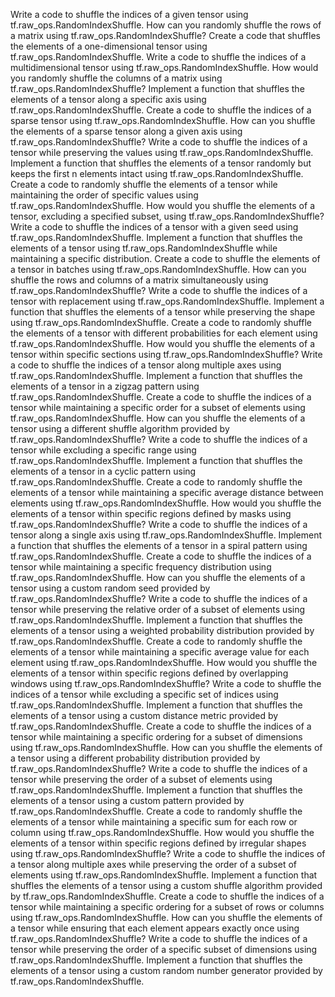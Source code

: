 Write a code to shuffle the indices of a given tensor using tf.raw_ops.RandomIndexShuffle.
How can you randomly shuffle the rows of a matrix using tf.raw_ops.RandomIndexShuffle?
Create a code that shuffles the elements of a one-dimensional tensor using tf.raw_ops.RandomIndexShuffle.
Write a code to shuffle the indices of a multidimensional tensor using tf.raw_ops.RandomIndexShuffle.
How would you randomly shuffle the columns of a matrix using tf.raw_ops.RandomIndexShuffle?
Implement a function that shuffles the elements of a tensor along a specific axis using tf.raw_ops.RandomIndexShuffle.
Create a code to shuffle the indices of a sparse tensor using tf.raw_ops.RandomIndexShuffle.
How can you shuffle the elements of a sparse tensor along a given axis using tf.raw_ops.RandomIndexShuffle?
Write a code to shuffle the indices of a tensor while preserving the values using tf.raw_ops.RandomIndexShuffle.
Implement a function that shuffles the elements of a tensor randomly but keeps the first n elements intact using tf.raw_ops.RandomIndexShuffle.
Create a code to randomly shuffle the elements of a tensor while maintaining the order of specific values using tf.raw_ops.RandomIndexShuffle.
How would you shuffle the elements of a tensor, excluding a specified subset, using tf.raw_ops.RandomIndexShuffle?
Write a code to shuffle the indices of a tensor with a given seed using tf.raw_ops.RandomIndexShuffle.
Implement a function that shuffles the elements of a tensor using tf.raw_ops.RandomIndexShuffle while maintaining a specific distribution.
Create a code to shuffle the elements of a tensor in batches using tf.raw_ops.RandomIndexShuffle.
How can you shuffle the rows and columns of a matrix simultaneously using tf.raw_ops.RandomIndexShuffle?
Write a code to shuffle the indices of a tensor with replacement using tf.raw_ops.RandomIndexShuffle.
Implement a function that shuffles the elements of a tensor while preserving the shape using tf.raw_ops.RandomIndexShuffle.
Create a code to randomly shuffle the elements of a tensor with different probabilities for each element using tf.raw_ops.RandomIndexShuffle.
How would you shuffle the elements of a tensor within specific sections using tf.raw_ops.RandomIndexShuffle?
Write a code to shuffle the indices of a tensor along multiple axes using tf.raw_ops.RandomIndexShuffle.
Implement a function that shuffles the elements of a tensor in a zigzag pattern using tf.raw_ops.RandomIndexShuffle.
Create a code to shuffle the indices of a tensor while maintaining a specific order for a subset of elements using tf.raw_ops.RandomIndexShuffle.
How can you shuffle the elements of a tensor using a different shuffle algorithm provided by tf.raw_ops.RandomIndexShuffle?
Write a code to shuffle the indices of a tensor while excluding a specific range using tf.raw_ops.RandomIndexShuffle.
Implement a function that shuffles the elements of a tensor in a cyclic pattern using tf.raw_ops.RandomIndexShuffle.
Create a code to randomly shuffle the elements of a tensor while maintaining a specific average distance between elements using tf.raw_ops.RandomIndexShuffle.
How would you shuffle the elements of a tensor within specific regions defined by masks using tf.raw_ops.RandomIndexShuffle?
Write a code to shuffle the indices of a tensor along a single axis using tf.raw_ops.RandomIndexShuffle.
Implement a function that shuffles the elements of a tensor in a spiral pattern using tf.raw_ops.RandomIndexShuffle.
Create a code to shuffle the indices of a tensor while maintaining a specific frequency distribution using tf.raw_ops.RandomIndexShuffle.
How can you shuffle the elements of a tensor using a custom random seed provided by tf.raw_ops.RandomIndexShuffle?
Write a code to shuffle the indices of a tensor while preserving the relative order of a subset of elements using tf.raw_ops.RandomIndexShuffle.
Implement a function that shuffles the elements of a tensor using a weighted probability distribution provided by tf.raw_ops.RandomIndexShuffle.
Create a code to randomly shuffle the elements of a tensor while maintaining a specific average value for each element using tf.raw_ops.RandomIndexShuffle.
How would you shuffle the elements of a tensor within specific regions defined by overlapping windows using tf.raw_ops.RandomIndexShuffle?
Write a code to shuffle the indices of a tensor while excluding a specific set of indices using tf.raw_ops.RandomIndexShuffle.
Implement a function that shuffles the elements of a tensor using a custom distance metric provided by tf.raw_ops.RandomIndexShuffle.
Create a code to shuffle the indices of a tensor while maintaining a specific ordering for a subset of dimensions using tf.raw_ops.RandomIndexShuffle.
How can you shuffle the elements of a tensor using a different probability distribution provided by tf.raw_ops.RandomIndexShuffle?
Write a code to shuffle the indices of a tensor while preserving the order of a subset of elements using tf.raw_ops.RandomIndexShuffle.
Implement a function that shuffles the elements of a tensor using a custom pattern provided by tf.raw_ops.RandomIndexShuffle.
Create a code to randomly shuffle the elements of a tensor while maintaining a specific sum for each row or column using tf.raw_ops.RandomIndexShuffle.
How would you shuffle the elements of a tensor within specific regions defined by irregular shapes using tf.raw_ops.RandomIndexShuffle?
Write a code to shuffle the indices of a tensor along multiple axes while preserving the order of a subset of elements using tf.raw_ops.RandomIndexShuffle.
Implement a function that shuffles the elements of a tensor using a custom shuffle algorithm provided by tf.raw_ops.RandomIndexShuffle.
Create a code to shuffle the indices of a tensor while maintaining a specific ordering for a subset of rows or columns using tf.raw_ops.RandomIndexShuffle.
How can you shuffle the elements of a tensor while ensuring that each element appears exactly once using tf.raw_ops.RandomIndexShuffle?
Write a code to shuffle the indices of a tensor while preserving the order of a specific subset of dimensions using tf.raw_ops.RandomIndexShuffle.
Implement a function that shuffles the elements of a tensor using a custom random number generator provided by tf.raw_ops.RandomIndexShuffle.
